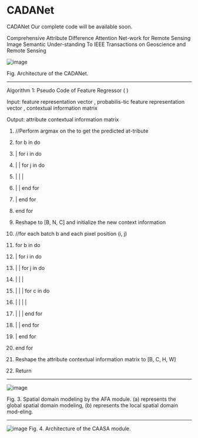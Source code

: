 # CADANet
CADANet
Our complete code will be available soon.

Comprehensive Attribute Difference Attention Net-work for Remote Sensing Image Semantic Under-standing
To IEEE Transactions on Geoscience and Remote Sensing


 
![image](https://github.com/user-attachments/assets/f84192ed-5a28-4ebd-8e85-c2949588ba95)

Fig.  Architecture of the CADANet.

-----------------------------------------------------------------------------------------------------------------------
Algorithm 1: Pseudo Code of Feature Regressor ( )

Input: feature representation vector  , probabilis-tic feature representation vector  , contextual information matrix  

Output: attribute contextual information matrix  

1.	//Perform argmax on the   to get the predicted at-tribute      
2.	for b in   do 
3.	 |  for i in   do 
4.	 |   | for j in   do 
5.	 |   |   | 
6.	 |   | end for
7.	 |  end for
8.	end for
9.	Reshape   to [B, N, C] and initialize the new context information   

10.	//for each batch b and each pixel position (i, j)
11.	for b in   do
12.	 |  for i in   do
13.	 |   | for j in   do 
14.	 |   |   | 
15.	 |   |   | for c in   do 
16.	 |   |   |   | 
17.	 |   |   | end for 
18.	 |   | end for 
19.	 |  end for 
20.	end for
21.	Reshape the attribute contextual information matrix  to [B, C, H, W] 

22.	Return  
-----------------------------------------------------------------------------------------------------------------------


![image](https://github.com/user-attachments/assets/3d0da095-ca4f-4eb3-acb2-4b3ed2da2dad)

Fig. 3. Spatial domain modeling by the AFA module. (a) represents the global spatial domain modeling, (b) represents the local spatial domain mod-eling.

-----------------------------------------------------------------------------------------------------------------------

![image](https://github.com/user-attachments/assets/ed1c3e0e-6577-4e5e-9113-8dbfc137fd7b)
Fig. 4. Architecture of the CAASA module.
